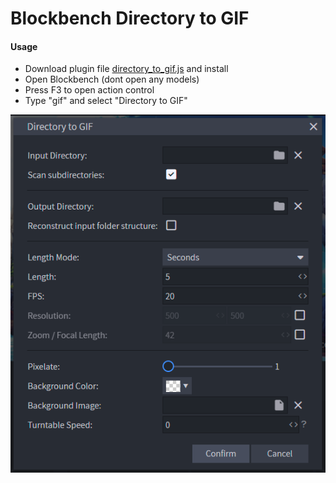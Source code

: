 # Blockbench Directory to GIF

#### Usage
- Download plugin file [directory_to_gif.js](directory_to_gif.js "download") and install
- Open Blockbench (dont open any models)
- Press F3 to open action control
- Type "gif" and select "Directory to GIF"

![Dialog options](dialog.png)

